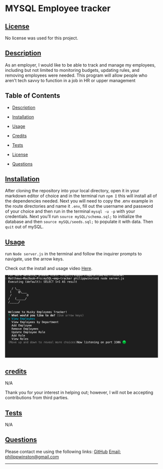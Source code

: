 # MYSQL Employee tracker
  
  
## [License](#license)

No license was used for this project.


  ## [Description](#table-of-contents)
  
  As an employer, I would like to be able to track and manage my employees, including but not limited to monitoring budgets, updating rules, and removing employees were needed. This program will allow people who aren't tech savvy to function in a job in HR or upper management
  
  
  ## Table of Contents
  
  - [Description](#discription)
  - [Installation](#installation)
  - [Usage](#usage)
  - [Credits](#credits)
  
  - [Tests](#tests)
  - [License](#license)
  - [Questions](#questions)
  
  ## [Installation](#table-of-contents)
  
  After cloning the repository into your local directory, open it in your markdown editor of choice and in the terminal run `npm I` this will install all of the dependencies needed. Next you will need to copy the .env example in the route directories and name it `.env`, fill out the username and password of your choice and then run in the terminal `mysql -u -p` with your credentials. Next you’ll run `source mySQL/schema.sql;` to initialize the database and then `source mySQL/seeds.sql;` to populate it with data. Then `quit` out of mySQL.
    
  ## [Usage](#table-of-contents)
  
  run `Node server.js` in the terminal and follow the inquirer prompts to navigate, use the arrow keys.

  Check out the install and usage video [Here](https://drive.google.com/file/d/1flPYYWJQZDzFPgJFXjSGPDJRmKb1qyAy/view).


![alt text](./assets/images/code.png)
  
  ## [credits](#table-of-contents)
  
  N/A
  

  Thank you for your interest in helping out; however, I will not be accepting contributions from third parties.
  


  

  ## [Tests](#table-of-contents)

  N/A


  ## [Questions](#table-of-contents)

  Please contact me using the following links:
  [GitHub](https://github.com/philippwinston)
  [Email: philippwinston@gmail.com](mailto:philippwinston@gmail.com)
  
---
